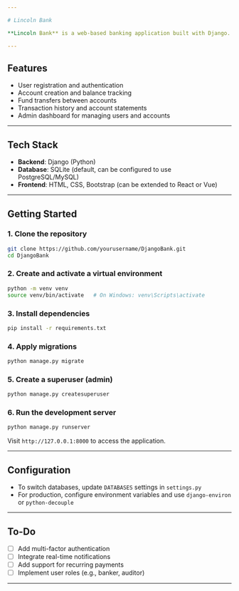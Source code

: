 ```yaml
---

# Lincoln Bank

**Lincoln Bank** is a web-based banking application built with Django. It enables users to manage accounts, transfer funds, view transactions, and perform basic banking operations securely.

---
```


##  Features

- User registration and authentication  
- Account creation and balance tracking  
- Fund transfers between accounts  
- Transaction history and account statements  
- Admin dashboard for managing users and accounts

---

##  Tech Stack

- **Backend**: Django (Python)  
- **Database**: SQLite (default, can be configured to use PostgreSQL/MySQL)  
- **Frontend**: HTML, CSS, Bootstrap (can be extended to React or Vue)

---

##  Getting Started

### 1. Clone the repository

```bash
git clone https://github.com/yourusername/DjangoBank.git
cd DjangoBank
```

### 2. Create and activate a virtual environment

```bash
python -m venv venv
source venv/bin/activate   # On Windows: venv\Scripts\activate
```

### 3. Install dependencies

```bash
pip install -r requirements.txt
```

### 4. Apply migrations

```bash
python manage.py migrate
```

### 5. Create a superuser (admin)

```bash
python manage.py createsuperuser
```

### 6. Run the development server

```bash
python manage.py runserver
```

Visit `http://127.0.0.1:8000` to access the application.

---

##  Configuration

- To switch databases, update `DATABASES` settings in `settings.py`
- For production, configure environment variables and use `django-environ` or `python-decouple`

---

##  To-Do

- [ ] Add multi-factor authentication  
- [ ] Integrate real-time notifications  
- [ ] Add support for recurring payments  
- [ ] Implement user roles (e.g., banker, auditor)

---
